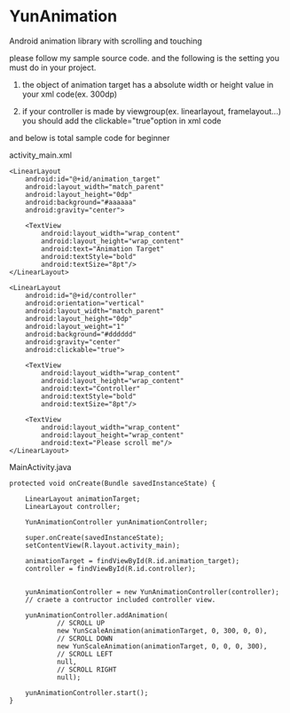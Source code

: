 # YunAnimation
Android animation library with scrolling and touching

please follow my sample source code.
and the following is the setting you must do in your project.

1. the object of animation target has a absolute width or height value in your xml code(ex. 300dp)

2. if your controller is made by viewgroup(ex. linearlayout, framelayout...) 
you should add the clickable="true"option in xml code

and  below is total sample code for beginner

activity_main.xml
<?xml version="1.0" encoding="utf-8"?>
<LinearLayout xmlns:android="http://schemas.android.com/apk/res/android"
    android:orientation="vertical"
    android:layout_width="match_parent"
    android:layout_height="match_parent">

    <LinearLayout
        android:id="@+id/animation_target"
        android:layout_width="match_parent"
        android:layout_height="0dp"
        android:background="#aaaaaa"
        android:gravity="center">

        <TextView
            android:layout_width="wrap_content"
            android:layout_height="wrap_content"
            android:text="Animation Target"
            android:textStyle="bold"
            android:textSize="8pt"/>
    </LinearLayout>

    <LinearLayout
        android:id="@+id/controller"
        android:orientation="vertical"
        android:layout_width="match_parent"
        android:layout_height="0dp"
        android:layout_weight="1"
        android:background="#dddddd"
        android:gravity="center"
        android:clickable="true">

        <TextView
            android:layout_width="wrap_content"
            android:layout_height="wrap_content"
            android:text="Controller"
            android:textStyle="bold"
            android:textSize="8pt"/>

        <TextView
            android:layout_width="wrap_content"
            android:layout_height="wrap_content"
            android:text="Please scroll me"/>
    </LinearLayout>

</LinearLayout>






MainActivity.java

    protected void onCreate(Bundle savedInstanceState) {
    
        LinearLayout animationTarget;
        LinearLayout controller;

        YunAnimationController yunAnimationController;
        
        super.onCreate(savedInstanceState);
        setContentView(R.layout.activity_main);

        animationTarget = findViewById(R.id.animation_target);
        controller = findViewById(R.id.controller);


        yunAnimationController = new YunAnimationController(controller);
        // craete a contructor included controller view.

        yunAnimationController.addAnimation(
                // SCROLL UP
                new YunScaleAnimation(animationTarget, 0, 300, 0, 0),
                // SCROLL DOWN
                new YunScaleAnimation(animationTarget, 0, 0, 0, 300),
                // SCROLL LEFT
                null,
                // SCROLL RIGHT
                null);

        yunAnimationController.start();
    }
